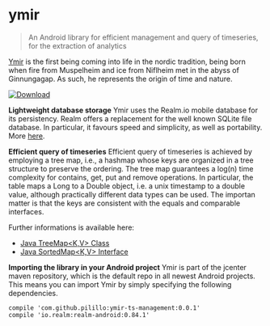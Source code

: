 # ymir

> An Android library for efficient management and query of timeseries, for the extraction of analytics

[Ymir](http://norse-mythology.org/gods-and-creatures/giants/ymir/) is the first being coming into life in the nordic tradition, being born when fire from Muspelheim and ice from Niflheim met in the abyss of Ginnungagap.
As such, he represents the origin of time and nature.

[ ![Download](https://api.bintray.com/packages/andrea/maven/ymir-ts-management/images/download.svg) ](https://bintray.com/andrea/maven/ymir-ts-management/_latestVersion)

**Lightweight database storage**
Ymir uses the Realm.io mobile database for its persistency. Realm offers a replacement for the well known SQLite file database. In particular, it favours speed and simplicity, as well as portability. More [here](https://realm.io/).


**Efficient query of timeseries**
Efficient query of timeseries is achieved by employing a tree map, i.e., a hashmap whose keys are organized in a tree structure to preserve the ordering.
The tree map guarantees a log(n) time complexity for contains, get, put and remove operations.
In particular, the table maps a Long to a Double object, i.e. a unix timestamp to a double value, although practically different data types can be used. The importan matter is that the keys are consistent with the equals and comparable interfaces.

Further informations is available here:
* [Java TreeMap<K,V> Class](https://docs.oracle.com/javase/7/docs/api/java/util/TreeMap.html)
* [Java SortedMap<K,V> Interface](https://docs.oracle.com/javase/7/docs/api/java/util/SortedMap.html)


**Importing the library in your Android project**
Ymir is part of the jcenter maven repository, which is the default repo in all newest Android projects.
This means you can import Ymir by simply specifying the following dependencies.
```
compile 'com.github.pilillo:ymir-ts-management:0.0.1'
compile 'io.realm:realm-android:0.84.1'
```
